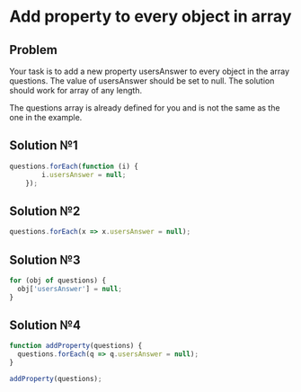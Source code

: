 # Add property to every object in array

## Problem
Your task is to add a new property usersAnswer to every object in the array questions. The value of usersAnswer should be set to null. The solution should work for array of any length.

The questions array is already defined for you and is not the same as the one in the example.

## Solution №1
```javascript
questions.forEach(function (i) {
        i.usersAnswer = null;
    });
```

## Solution №2
```javascript
questions.forEach(x => x.usersAnswer = null);
```

## Solution №3
```javascript
for (obj of questions) {
  obj['usersAnswer'] = null;
}
```

## Solution №4
```javascript
function addProperty(questions) {
  questions.forEach(q => q.usersAnswer = null);
}

addProperty(questions);
```
